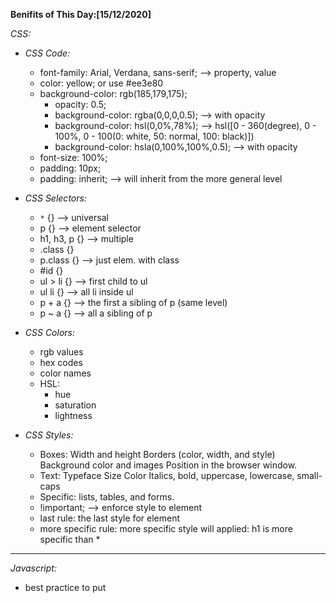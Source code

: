 **Benifits of This Day:[15/12/2020]**

_CSS:_

- _CSS Code:_

  - font-family: Arial, Verdana, sans-serif; --> property, value
  - color: yellow; or use #ee3e80
  - background-color: rgb(185,179,175);
    - opacity: 0.5;
    - background-color: rgba(0,0,0,0.5); --> with opacity
    - background-color: hsl(0,0%,78%); --> hsl([0 - 360(degree), 0 - 100%, 0 - 100(0: white, 50: normal, 100: black)])
    - background-color: hsla(0,100%,100%,0.5); --> with opacity
  - font-size: 100%;
  - padding: 10px;
  - padding: inherit; --> will inherit from the more general level

- _CSS Selectors:_

  - `*` {} --> universal
  - p {} --> element selector
  - h1, h3, p {} --> multiple
  - .class {}
  - p.class {} --> just elem. with class
  - #id {}
  - ul > li {} --> first child to ul
  - ul li {} --> all li inside ul
  - p + a {} --> the first a sibling of p (same level)
  - p ~ a {} --> all a sibling of p

- _CSS Colors:_

  - rgb values
  - hex codes
  - color names
  - HSL:
    - hue
    - saturation
    - lightness

- _CSS Styles:_
  - Boxes: Width and height Borders (color, width, and style) Background color and images Position in the browser window.
  - Text: Typeface Size Color Italics, bold, uppercase, lowercase, small-caps
  - Specific: lists, tables, and forms.
  - !important; --> enforce style to element
  - last rule: the last style for element
  - more specific rule: more specific style will applied: h1 is more specific than \*

---

_Javascript:_

- best practice to put <script> at the bottom
- alert("")
- var
- number: 1, 2, ...
- string: 'ex', "ex"
- boolean: true, false
- if(condition) {}
- else {}

- _To see CSS and Javascript effects please visit:_
  [index.html](https://mohammad-nour-rezek.github.io/Reading-Notes/Client/index.html)

_How Computer Work:_

- A computer is Consist of 4 parts:
  1- Input
  2- CPU
  3- Memory
  4- Output

- The informations transform inside the computer in form of 0, 1 elecetric signs

- Computers performs it's jobs as take Input, store informations, process it, then give outputs.

* Input: throught keyboard, mouse touch or voice...
* Storage: the place to store informations get from inputs, and store it after processing it before outputting.
* Process: sequence of calculations as algorithem take information from memory doing calaulations then store it again.
* Output: throught text, image, voice, vr or signals to robot.

- Data inside a computer represented as Bit [0, 1], [True, False], [Yes, No], and it's transfare throught elecetric wires in motherboard.

* it's use the binary system in countin rather than dicimal numbers system
* Text represented using UTF
* Images, Videos are represented by pixels and each pixel represented via binary number
* Sounds: numbers of sound waves changes (32-bit means more numbers then more quality sound)

- Circets is a mini-micro elecetronics that doing process and modify of bits inside computer, it's doing the logic of [and, or, xor, nor, not, nand]

- CPU is consist of Cercits and these cercits command is stored inside the memory, so whenwe add numbers cpu read addition command binary number from memory then run addition cercit inside it then store the result in memory.

* Software is telling the cpu what to do.
* Software code is high level translated to low level binary code that cpu understand.

- Operating system is master program that manage the cpu resources to install and use multiple softwares at the same time.

---

[Return to Home Page](https://mohammad-nour-rezek.github.io/Reading-Notes/)
